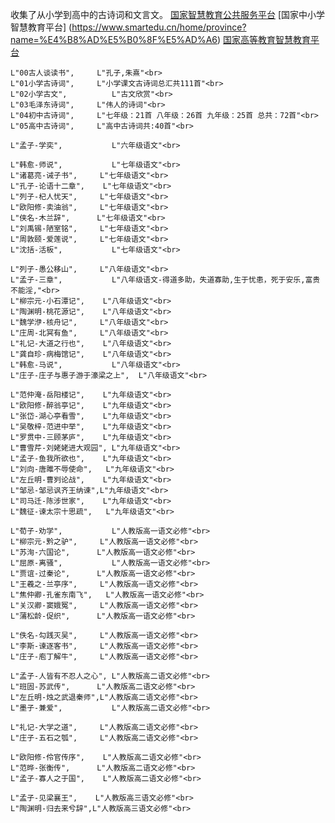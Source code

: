 收集了从小学到高中的古诗词和文言文。
[国家智慧教育公共服务平台](https://www.smartedu.cn/)
[国家中小学智慧教育平台] (https://www.smartedu.cn/home/province?name=%E4%B8%AD%E5%B0%8F%E5%AD%A6)
[国家高等教育智慧教育平台](https://higher.smartedu.cn/)

	L"00古人谈读书",		L"孔子,朱熹"<br>	
	L"01小学古诗词",		L"小学课文古诗词总汇共111首"<br>
	L"02小学古文",			L"古文欣赏"<br>	
	L"03毛泽东诗词",		L"伟人的诗词"<br>	
	L"04初中古诗词",		L"七年级：21首 八年级：26首 九年级：25首 总共：72首"<br>	
	L"05高中古诗词",		L"高中古诗词共:40首"<br>	

	L"孟子-学奕",			L"六年级语文"<br>

	L"韩愈-师说",			L"七年级语文"<br>
	L"诸葛亮-诫子书",	    L"七年级语文"<br>
	L"孔子-论语十二章",	L"七年级语文"<br>
	L"列子-杞人忧天",	    L"七年级语文"<br>
	L"欧阳修-卖油翁",		L"七年级语文"<br>
	L"侠名-木兰辞",		L"七年级语文"<br>
	L"刘禹锡-陋室铭",		L"七年级语文"<br>
	L"周敦颐-爱莲说",		L"七年级语文"<br>
	L"沈括-活板",		    L"七年级语文"<br>

	L"列子-愚公移山",		L"八年级语文"<br>
	L"孟子-三章",		    L"八年级语文-得道多助，失道寡助,生于忧患，死于安乐,富贵不能淫,"<br>
	L"柳宗元-小石潭记",	L"八年级语文"<br>
	L"陶渊明-桃花源记",	L"八年级语文"<br>
	L"魏学洢-核舟记",		L"八年级语文"<br>
	L"庄周-北冥有鱼",		L"八年级语文"<br>
	L"礼记-大道之行也",	L"八年级语文"<br>
	L"龚自珍-病梅馆记",	L"八年级语文"<br>
	L"韩愈-马说",			L"八年级语文"<br>
	L"庄子-庄子与惠子游于濠梁之上",	L"八年级语文"<br>

	L"范仲淹-岳阳楼记",	L"九年级语文"<br>
	L"欧阳修-醉翁亭记",	L"九年级语文"<br>
	L"张岱-湖心亭看雪",	L"九年级语文"<br>
	L"吴敬梓-范进中举",	L"九年级语文"<br>
	L"罗贯中-三顾茅庐",	L"九年级语文"<br>
	L"曹雪芹-刘姥姥进大观园",	L"九年级语文"<br>
	L"孟子-鱼我所欲也",	L"九年级语文"<br>
	L"刘向-唐雎不辱使命",	L"九年级语文"<br>
	L"左丘明-曹刿论战",	L"九年级语文"<br>
	L"邹忌-邹忌讽齐王纳谏",L"九年级语文"<br>
	L"司马迁-陈涉世家",	L"九年级语文"<br>
	L"魏征-谏太宗十思疏",	L"九年级语文"<br>

	L"荀子-劝学",			L"人教版高一语文必修"<br>
	L"柳宗元-黔之驴",		L"人教版高一语文必修"<br>
	L"苏洵-六国论",		L"人教版高一语文必修"<br>
	L"屈原-离骚",			L"人教版高一语文必修"<br>
	L"贾谊-过秦论",	    L"人教版高一语文必修"<br>
	L"王羲之-兰亭序",	    L"人教版高一语文必修"<br>
	L"焦仲卿-孔雀东南飞",	L"人教版高一语文必修"<br>
	L"关汉卿-窦娥冤",		L"人教版高一语文必修"<br>
	L"蒲松龄-促织",		L"人教版高一语文必修"<br>

	L"佚名-勾践灭吴",		L"人教版高一语文必修"<br>
	L"李斯-谏逐客书",		L"人教版高一语文必修"<br>
	L"庄子-庖丁解牛",		L"人教版高一语文必修"<br>

	L"孟子-人皆有不忍人之心",	L"人教版高二语文必修"<br>
	L"班固-苏武传",		L"人教版高二语文必修"<br>
	L"左丘明-烛之武退秦师",L"人教版高二语文必修"<br>
	L"墨子-兼爱",			L"人教版高二语文必修"<br>
	
	L"礼记-大学之道",		L"人教版高二语文必修"<br>
	L"庄子-五石之瓠",		L"人教版高二语文必修"<br>

	L"欧阳修-伶官传序",	L"人教版高二语文必修"<br>
	L"范晔-张衡传",		L"人教版高二语文必修"<br>
	L"孟子-寡人之于国",	L"人教版高二语文必修"<br>

	L"孟子-见梁襄王",	   L"人教版高三语文必修"<br>
	L"陶渊明-归去来兮辞",L"人教版高三语文必修"<br>
